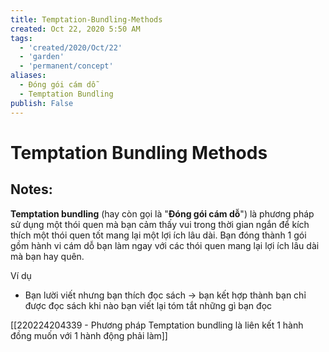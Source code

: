 ```yaml
---
title: Temptation-Bundling-Methods
created: Oct 22, 2020 5:50 AM
tags:
  - 'created/2020/Oct/22'
  - 'garden'
  - 'permanent/concept'
aliases:
  - Đóng gói cám dỗ
  - Temptation Bundling
publish: False
---
```

# Temptation Bundling Methods

## Notes:
**Temptation bundling** (hay còn gọi là "**Đóng gói cám dỗ**") là phương pháp sử dụng một thói quen mà bạn cảm thấy vui trong thời gian ngắn để kích thích một thói quen tốt mang lại một lợi ích lâu dài. Bạn đóng thành 1 gói gồm hành vi cám dỗ bạn làm ngay với các thói quen mang lại lợi ích lâu dài mà bạn hay quên.

Ví dụ

- Bạn lười viết nhưng bạn thích đọc sách → bạn kết hợp thành bạn chỉ được đọc sách khi nào bạn viết lại tóm tắt những gì bạn đọc

[[220224204339 - Phương pháp Temptation bundling là liên kết 1 hành đồng muốn với 1 hành động phải làm]]